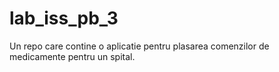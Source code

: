 # lab_iss_pb_3
Un repo care contine o aplicatie pentru plasarea comenzilor de medicamente pentru un spital.
